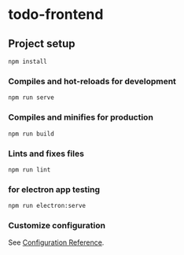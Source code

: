 # todo-frontend

## Project setup
```
npm install
```

### Compiles and hot-reloads for development
```
npm run serve
```

### Compiles and minifies for production
```
npm run build
```

### Lints and fixes files
```
npm run lint
```

### for electron app testing
```
npm run electron:serve
```


### Customize configuration
See [Configuration Reference](https://cli.vuejs.org/config/).
